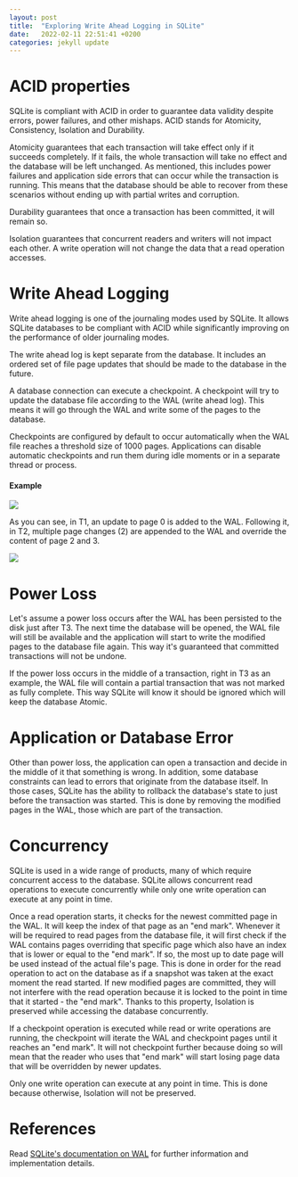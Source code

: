 ```yaml
---
layout: post
title:  "Exploring Write Ahead Logging in SQLite"
date:   2022-02-11 22:51:41 +0200
categories: jekyll update
---
```


<h1>ACID properties</h1>
SQLite is compliant with ACID in order to guarantee data validity despite errors, power failures, and other mishaps. ACID stands for Atomicity, Consistency, Isolation and Durability.

Atomicity guarantees that each transaction will take effect only if it succeeds completely. If it fails, the whole transaction will take no effect and the database will be left unchanged. As mentioned, this includes power failures and application side errors that can occur while the transaction is running. This means that the database should be able to recover from these scenarios without ending up with partial writes and corruption.

Durability guarantees that once a transaction has been committed, it will remain so.

Isolation guarantees that concurrent readers and writers will not impact each other. A write operation will not change the data that a read operation accesses.

<h1>Write Ahead Logging</h1>
Write ahead logging is one of the journaling modes used by SQLite. It allows SQLite databases to be compliant with ACID while significantly improving on the performance of older journaling modes.

The write ahead log is kept separate from the database. It includes an ordered set of file page updates that should be made to the database in the future.

A database connection can execute a checkpoint. A checkpoint will try to update the database file according to the WAL (write ahead log). This means it will go through the WAL and write some of the pages to the database.

Checkpoints are configured by default to occur automatically when the WAL file reaches a threshold size of 1000 pages. Applications can disable automatic checkpoints and run them during idle moments or in a separate thread or process.

<h4>Example</h4>

<img src="https://docs.google.com/drawings/d/e/2PACX-1vQi01fFBD3hDG5kV4dGc7WMaGznZ_sBgp0vl-_tNhS5Vy4OmGPpqjJPTfU1BPkTSahiv346lLFIVuZ-/pub?w=1440&amp;h=810">

As you can see, in T1, an update to page 0 is added to the WAL. Following it, in T2, multiple page changes (2) are appended to the WAL and override the content of page 2 and 3.

<img src="https://docs.google.com/drawings/d/e/2PACX-1vSliv4ZK-C4PIU3-puv8uPc-4hCBBl4f3X1vHkX8mkvrfIIfvUqri9TJm881NrY2tIpPMrKILX6VYGr/pub?w=1440&amp;h=810">

<h1>Power Loss</h1>
Let's assume a power loss occurs after the WAL has been persisted to the disk just after T3. The next time the database will be opened, the WAL file will still be available and the application will start to write the modified pages to the database file again. This way it's guaranteed that committed transactions will not be undone.

If the power loss occurs in the middle of a transaction, right in T3 as an example, the WAL file will contain a partial transaction that was not marked as fully complete. This way SQLite will know it should be ignored which will keep the database Atomic.

<h1>Application or Database Error</h1>
Other than power loss, the application can open a transaction and decide in the middle of it that something is wrong. In addition, some database constraints can lead to errors that originate from the database itself. In those cases, SQLite has the ability to rollback the database's state to just before the transaction was started. This is done by removing the modified pages in the WAL, those which are part of the transaction.

<h1>Concurrency</h1>
SQLite is used in a wide range of products, many of which require concurrent access to the database. SQLite allows concurrent read operations to execute concurrently while only one write operation can execute at any point in time.

Once a read operation starts, it checks for the newest committed page in the WAL. It will keep the index of that page as an "end mark". Whenever it will be required to read pages from the database file, it will first check if the WAL contains pages overriding that specific page which also have an index that is lower or equal to the "end mark". If so, the most up to date page will be used instead of the actual file's page. This is done in order for the read operation to act on the database as if a snapshot was taken at the exact moment the read started. If new modified pages are committed, they will not interfere with the read operation because it is locked to the point in time that it started - the "end mark". Thanks to this property, Isolation is preserved while accessing the database concurrently.

If a checkpoint operation is executed while read or write operations are running, the checkpoint will iterate the WAL and checkpoint pages until it reaches an "end mark". It will not checkpoint further because doing so will mean that the reader who uses that "end mark" will start losing page data that will be overridden by newer updates.

Only one write operation can execute at any point in time. This is done because otherwise, Isolation will not be preserved.

<h1>References</h1>
Read <a href="https://sqlite.org/wal.html" target="_blank">SQLite's documentation on WAL</a> for further information and implementation details.
